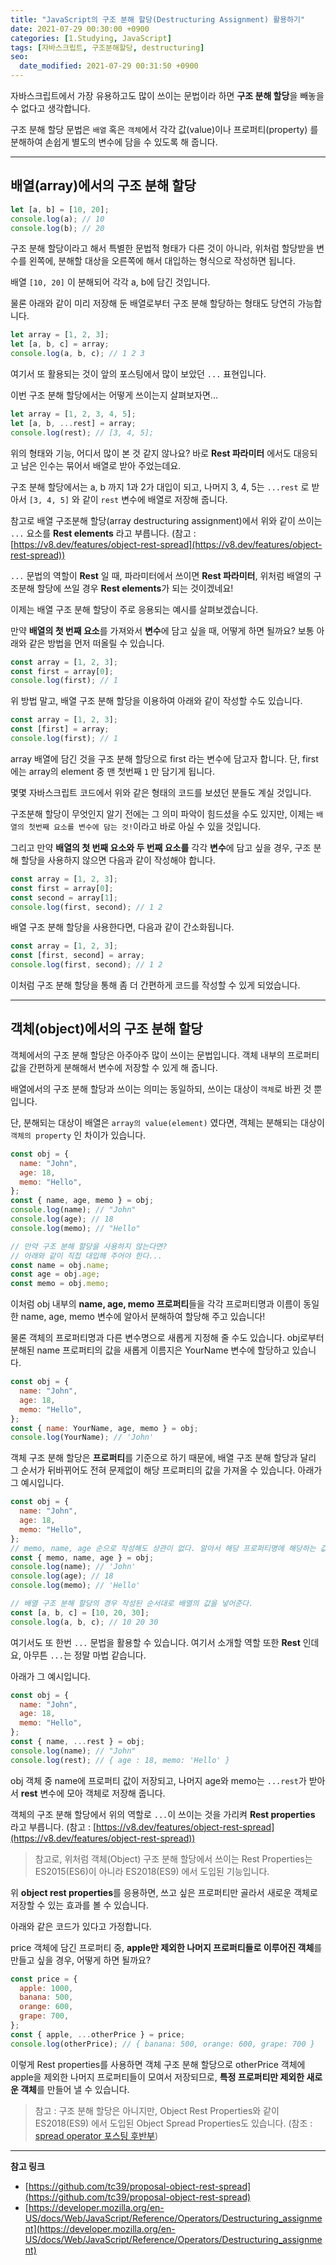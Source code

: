 ```yaml
---
title: "JavaScript의 구조 분해 할당(Destructuring Assignment) 활용하기"
date: 2021-07-29 00:30:00 +0900
categories: [1.Studying, JavaScript]
tags: [자바스크립트, 구조분해할당, destructuring]
seo:
  date_modified: 2021-07-29 00:31:50 +0900
---
```


자바스크립트에서 가장 유용하고도 많이 쓰이는 문법이라 하면 **구조 분해 할당**을 빼놓을 수 없다고 생각합니다.

구조 분해 할당 문법은 `배열` 혹은 `객체`에서 각각 값(value)이나 프로퍼티(property) 를 분해하여 손쉽게 별도의 변수에 담을 수 있도록 해 줍니다.

---

## **배열(array)에서의 구조 분해 할당**

```js
let [a, b] = [10, 20];
console.log(a); // 10
console.log(b); // 20
```

구조 분해 할당이라고 해서 특별한 문법적 형태가 다른 것이 아니라, 위처럼 할당받을 변수를 왼쪽에, 분해할 대상을 오른쪽에 해서 대입하는 형식으로 작성하면 됩니다.

배열 `[10, 20]` 이 분해되어 각각 a, b에 담긴 것입니다.

물론 아래와 같이 미리 저장해 둔 배열로부터 구조 분해 할당하는 형태도 당연히 가능합니다.

```js
let array = [1, 2, 3];
let [a, b, c] = array;
console.log(a, b, c); // 1 2 3
```

여기서 또 활용되는 것이 앞의 포스팅에서 많이 보았던 `...` 표현입니다.

이번 구조 분해 할당에서는 어떻게 쓰이는지 살펴보자면...

```js
let array = [1, 2, 3, 4, 5];
let [a, b, ...rest] = array;
console.log(rest); // [3, 4, 5];
```

위의 형태와 기능, 어디서 많이 본 것 같지 않나요? 바로 **Rest 파라미터** 에서도 대응되고 남은 인수는 묶어서 배열로 받아 주었는데요.

구조 분해 할당에서는 a, b 까지 1과 2가 대입이 되고, 나머지 3, 4, 5는 `...rest` 로 받아서 `[3, 4, 5]` 와 같이 `rest` 변수에 배열로 저장해 줍니다.

참고로 배열 구조분해 할당(array destructuring assignment)에서 위와 같이 쓰이는 `...` 요소를 **Rest elements** 라고 부릅니다. (참고 : [https://v8.dev/features/object-rest-spread](https://v8.dev/features/object-rest-spread))

`...` 문법의 역할이 **Rest** 일 때, 파라미터에서 쓰이면 **Rest 파라미터**, 위처럼 배열의 구조분해 할당에 쓰일 경우 **Rest elements**가 되는 것이겠네요!

이제는 배열 구조 분해 할당이 주로 응용되는 예시를 살펴보겠습니다.

만약 **배열의 첫 번째 요소**를 가져와서 **변수**에 담고 싶을 때, 어떻게 하면 될까요? 보통 아래와 같은 방법을 먼저 떠올릴 수 있습니다.

```js
const array = [1, 2, 3];
const first = array[0];
console.log(first); // 1
```

위 방법 말고, 배열 구조 분해 할당을 이용하여 아래와 같이 작성할 수도 있습니다.

```js
const array = [1, 2, 3];
const [first] = array;
console.log(first); // 1
```

array 배열에 담긴 것을 구조 분해 할당으로 first 라는 변수에 담고자 합니다. 단, first 에는 array의 element 중 맨 첫번째 `1` 만 담기게 됩니다.

몇몇 자바스크립트 코드에서 위와 같은 형태의 코드를 보셨던 분들도 계실 것입니다.

구조분해 할당이 무엇인지 알기 전에는 그 의미 파악이 힘드셨을 수도 있지만, 이제는 `배열의 첫번째 요소를 변수에 담는 것!`이라고 바로 아실 수 있을 것입니다.

그리고 만약 **배열의 첫 번째 요소와 두 번째 요소를** 각각 **변수**에 담고 싶을 경우, 구조 분해 할당을 사용하지 않으면 다음과 같이 작성해야 합니다.

```js
const array = [1, 2, 3];
const first = array[0];
const second = array[1];
console.log(first, second); // 1 2
```

배열 구조 분해 할당을 사용한다면, 다음과 같이 간소화됩니다.

```js
const array = [1, 2, 3];
const [first, second] = array;
console.log(first, second); // 1 2
```

이처럼 구조 분해 할당을 통해 좀 더 간편하게 코드를 작성할 수 있게 되었습니다.

---

## **객체(object)에서의 구조 분해 할당**

객체에서의 구조 분해 할당은 아주아주 많이 쓰이는 문법입니다. 객체 내부의 프로퍼티 값을 간편하게 분해해서 변수에 저장할 수 있게 해 줍니다.

배열에서의 구조 분해 할당과 쓰이는 의미는 동일하되, 쓰이는 대상이 `객체`로 바뀐 것 뿐입니다.

단, 분해되는 대상이 배열은 `array의 value(element)` 였다면, 객체는 분해되는 대상이 `객체의 property` 인 차이가 있습니다.

```js
const obj = {
  name: "John",
  age: 18,
  memo: "Hello",
};
const { name, age, memo } = obj;
console.log(name); // "John"
console.log(age); // 18
console.log(memo); // "Hello"

// 만약 구조 분해 할당을 사용하지 않는다면?
// 아래와 같이 직접 대입해 주어야 한다...
const name = obj.name;
const age = obj.age;
const memo = obj.memo;
```

이처럼 obj 내부의 **name, age, memo 프로퍼티**들을 각각 프로퍼티명과 이름이 동일한 name, age, memo 변수에 알아서 분해하여 할당해 주고 있습니다!

물론 객체의 프로퍼티명과 다른 변수명으로 새롭게 지정해 줄 수도 있습니다.
obj로부터 분해된 name 프로퍼티의 값을 새롭게 이름지은 YourName 변수에 할당하고 있습니다.

```js
const obj = {
  name: "John",
  age: 18,
  memo: "Hello",
};
const { name: YourName, age, memo } = obj;
console.log(YourName); // 'John'
```

객체 구조 분해 할당은 **프로퍼티**를 기준으로 하기 때문에, 배열 구조 분해 할당과 달리 그 순서가 뒤바뀌어도 전혀 문제없이 해당 프로퍼티의 값을 가져올 수 있습니다. 아래가 그 예시입니다.

```js
const obj = {
  name: "John",
  age: 18,
  memo: "Hello",
};
// memo, name, age 순으로 작성해도 상관이 없다. 알아서 해당 프로퍼티명에 해당하는 값을 저장한다.
const { memo, name, age } = obj;
console.log(name); // 'John'
console.log(age); // 18
console.log(memo); // 'Hello'

// 배열 구조 분해 할당의 경우 작성된 순서대로 배열의 값을 넣어준다.
const [a, b, c] = [10, 20, 30];
console.log(a, b, c); // 10 20 30
```

여기서도 또 한번 `...` 문법을 활용할 수 있습니다. 여기서 소개할 역할 또한 **Rest** 인데요, 아무튼 `...`는 정말 마법 같습니다.

아래가 그 예시입니다.

```js
const obj = {
  name: "John",
  age: 18,
  memo: "Hello",
};
const { name, ...rest } = obj;
console.log(name); // "John"
console.log(rest); // { age : 18, memo: 'Hello' }
```

obj 객체 중 name에 프로퍼티 값이 저장되고, 나머지 age와 memo는 `...rest`가 받아서 **rest** 변수에 모아 객체로 저장해 줍니다.

객체의 구조 분해 할당에서 위의 역할로 `...`이 쓰이는 것을 가리켜 **Rest properties** 라고 부릅니다. (참고 : [https://v8.dev/features/object-rest-spread](https://v8.dev/features/object-rest-spread))

> 참고로, 위처럼 객체(Object) 구조 분해 할당에서 쓰이는 Rest Properties는 ES2015(ES6)이 아니라 ES2018(ES9) 에서 도입된 기능입니다.

위 **object rest properties**를 응용하면, 쓰고 싶은 프로퍼티만 골라서 새로운 객체로 저장할 수 있는 효과를 볼 수 있습니다.

아래와 같은 코드가 있다고 가정합니다.

price 객체에 담긴 프로퍼티 중, **apple만 제외한 나머지 프로퍼티들로 이루어진 객체**를 만들고 싶을 경우, 어떻게 하면 될까요?

```js
const price = {
  apple: 1000,
  banana: 500,
  orange: 600,
  grape: 700,
};
const { apple, ...otherPrice } = price;
console.log(otherPrice); // { banana: 500, orange: 600, grape: 700 }
```

이렇게 Rest properties를 사용하면 객체 구조 분해 할당으로 otherPrice 객체에 apple을 제외한 나머지 프로퍼티들이 모여서 저장되므로, **특정 프로퍼티만 제외한 새로운 객체**를 만들어 낼 수 있습니다.

> 참고 : 구조 분해 할당은 아니지만, Object Rest Properties와 같이 ES2018(ES9) 에서 도입된 Object Spread Properties도 있습니다. (참조 : [spread operator 포스팅 후반부](https://chanhuiseok.github.io/posts/js-8/))

---

**참고 링크**

- [https://github.com/tc39/proposal-object-rest-spread](https://github.com/tc39/proposal-object-rest-spread)
- [https://developer.mozilla.org/en-US/docs/Web/JavaScript/Reference/Operators/Destructuring_assignment](https://developer.mozilla.org/en-US/docs/Web/JavaScript/Reference/Operators/Destructuring_assignment)
